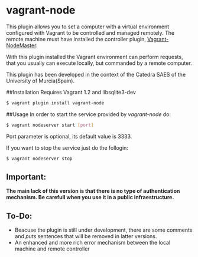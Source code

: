 vagrant-node
============

This plugin allows you to set a computer with a virtual environment configured with Vagrant to be controlled and managed remotely. The remote machine must have installed the controller plugin, [Vagrant-NodeMaster](https://github.com/fjsanpedro/vagrant-nodemaster/tree/master/lib/vagrant-nodemaster).

With this plugin installed the Vagrant environment can perform requests, that you usually can execute locally, but commanded by a remote computer.

This plugin has been developed in the context of the Catedra SAES of the University of Murcia(Spain).

##Installation
Requires Vagrant 1.2 and libsqlite3-dev

```bash
$ vagrant plugin install vagrant-node
```

##Usage
In order to start the service provided by *vagrant-node* do:

```bash
$ vagrant nodeserver start [port]
```

Port parameter is optional, its default value is 3333.

If you want to stop the service just do the follogin:

```bash
$ vagrant nodeserver stop
```


## Important:
**The main lack of this version is that there is no type of authentication mechanism. Be carefull when you use it in a public infraestructure.**

## To-Do:
* Beacuse the plugin is still under development, there are some comments and *puts* sentences that will be removed in latter versions.
* An enhanced and more rich error mechanism between the local machine and remote controller

